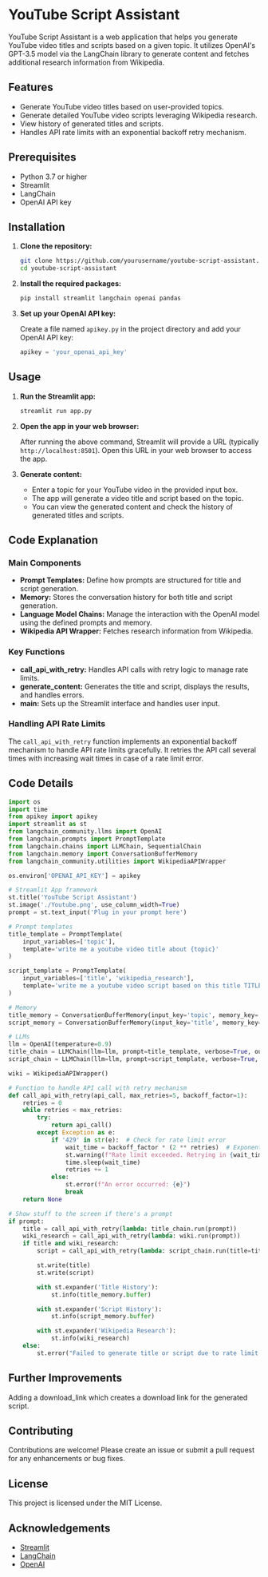 # YouTube Script Assistant

YouTube Script Assistant is a web application that helps you generate YouTube video titles and scripts based on a given topic. It utilizes OpenAI's GPT-3.5 model via the LangChain library to generate content and fetches additional research information from Wikipedia.

## Features

- Generate YouTube video titles based on user-provided topics.
- Generate detailed YouTube video scripts leveraging Wikipedia research.
- View history of generated titles and scripts.
- Handles API rate limits with an exponential backoff retry mechanism.

## Prerequisites

- Python 3.7 or higher
- Streamlit
- LangChain
- OpenAI API key

## Installation

1. **Clone the repository:**

   ```bash
   git clone https://github.com/yourusername/youtube-script-assistant.git
   cd youtube-script-assistant
   ```

2. **Install the required packages:**

   ```bash
   pip install streamlit langchain openai pandas
   ```

3. **Set up your OpenAI API key:**

   Create a file named `apikey.py` in the project directory and add your OpenAI API key:

   ```python
   apikey = 'your_openai_api_key'
   ```

## Usage

1. **Run the Streamlit app:**

   ```bash
   streamlit run app.py
   ```

2. **Open the app in your web browser:**

   After running the above command, Streamlit will provide a URL (typically `http://localhost:8501`). Open this URL in your web browser to access the app.

3. **Generate content:**

   - Enter a topic for your YouTube video in the provided input box.
   - The app will generate a video title and script based on the topic.
   - You can view the generated content and check the history of generated titles and scripts.

## Code Explanation

### Main Components

- **Prompt Templates:** Define how prompts are structured for title and script generation.
- **Memory:** Stores the conversation history for both title and script generation.
- **Language Model Chains:** Manage the interaction with the OpenAI model using the defined prompts and memory.
- **Wikipedia API Wrapper:** Fetches research information from Wikipedia.

### Key Functions

- **call_api_with_retry:** Handles API calls with retry logic to manage rate limits.
- **generate_content:** Generates the title and script, displays the results, and handles errors.
- **main:** Sets up the Streamlit interface and handles user input.

### Handling API Rate Limits

The `call_api_with_retry` function implements an exponential backoff mechanism to handle API rate limits gracefully. It retries the API call several times with increasing wait times in case of a rate limit error.

## Code Details

```python
import os
import time
from apikey import apikey
import streamlit as st
from langchain_community.llms import OpenAI
from langchain.prompts import PromptTemplate
from langchain.chains import LLMChain, SequentialChain 
from langchain.memory import ConversationBufferMemory
from langchain_community.utilities import WikipediaAPIWrapper

os.environ['OPENAI_API_KEY'] = apikey

# Streamlit App framework
st.title('YouTube Script Assistant')
st.image('./Youtube.png', use_column_width=True)
prompt = st.text_input('Plug in your prompt here')

# Prompt templates
title_template = PromptTemplate(
    input_variables=['topic'],
    template='write me a youtube video title about {topic}'
)

script_template = PromptTemplate(
    input_variables=['title', 'wikipedia_research'],
    template='write me a youtube video script based on this title TITLE: {title} while leveraging this wikipedia research: {wikipedia_research}'
)

# Memory
title_memory = ConversationBufferMemory(input_key='topic', memory_key='chat_history')
script_memory = ConversationBufferMemory(input_key='title', memory_key='chat_history')

# LLMs
llm = OpenAI(temperature=0.9)
title_chain = LLMChain(llm=llm, prompt=title_template, verbose=True, output_key='title', memory=title_memory)
script_chain = LLMChain(llm=llm, prompt=script_template, verbose=True, output_key='script', memory=script_memory)

wiki = WikipediaAPIWrapper()

# Function to handle API call with retry mechanism
def call_api_with_retry(api_call, max_retries=5, backoff_factor=1):
    retries = 0
    while retries < max_retries:
        try:
            return api_call()
        except Exception as e:
            if '429' in str(e):  # Check for rate limit error
                wait_time = backoff_factor * (2 ** retries)  # Exponential backoff
                st.warning(f"Rate limit exceeded. Retrying in {wait_time} seconds...")
                time.sleep(wait_time)
                retries += 1
            else:
                st.error(f"An error occurred: {e}")
                break
    return None

# Show stuff to the screen if there's a prompt
if prompt:
    title = call_api_with_retry(lambda: title_chain.run(prompt))
    wiki_research = call_api_with_retry(lambda: wiki.run(prompt))
    if title and wiki_research:
        script = call_api_with_retry(lambda: script_chain.run(title=title, wikipedia_research=wiki_research))

        st.write(title)
        st.write(script)

        with st.expander('Title History'):
            st.info(title_memory.buffer)

        with st.expander('Script History'):
            st.info(script_memory.buffer)

        with st.expander('Wikipedia Research'):
            st.info(wiki_research)
    else:
        st.error("Failed to generate title or script due to rate limit issues.")
```

## Further Improvements

Adding a download_link which creates a download link for the generated script.

## Contributing

Contributions are welcome! Please create an issue or submit a pull request for any enhancements or bug fixes.

## License

This project is licensed under the MIT License.

## Acknowledgements

- [Streamlit](https://streamlit.io/)
- [LangChain](https://langchain.io/)
- [OpenAI](https://openai.com/)